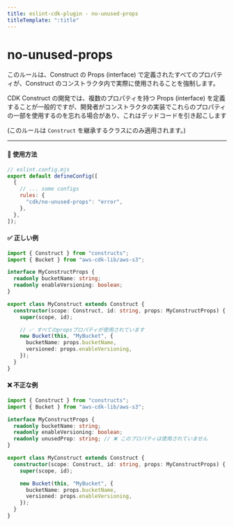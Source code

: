 ```yaml
---
title: eslint-cdk-plugin - no-unused-props
titleTemplate: ":title"
---
```


<script setup>
import NotRecommendedItem from '../../components/NotRecommendedItem.vue'
import NextRecommendedItem from '../../components/NextRecommendedItem.vue'
</script>

# no-unused-props

<NotRecommendedItem japanese />
<NextRecommendedItem japanese version="v4.0.0" />

このルールは、Construct の Props (interface) で定義されたすべてのプロパティが、Construct のコンストラクタ内で実際に使用されることを強制します。

CDK Construct の開発では、複数のプロパティを持つ Props (interface) を定義することが一般的ですが、開発者がコンストラクタの実装でこれらのプロパティの一部を使用するのを忘れる場合があり、これはデッドコードを引き起こします

(このルールは `Construct` を継承するクラスにのみ適用されます。)

---

#### 🔧 使用方法

```js
// eslint.config.mjs
export default defineConfig([
  {
    // ... some configs
    rules: {
      "cdk/no-unused-props": "error",
    },
  },
]);
```

#### ✅ 正しい例

```ts
import { Construct } from "constructs";
import { Bucket } from "aws-cdk-lib/aws-s3";

interface MyConstructProps {
  readonly bucketName: string;
  readonly enableVersioning: boolean;
}

export class MyConstruct extends Construct {
  constructor(scope: Construct, id: string, props: MyConstructProps) {
    super(scope, id);

    // ✅ すべてのpropsプロパティが使用されています
    new Bucket(this, "MyBucket", {
      bucketName: props.bucketName,
      versioned: props.enableVersioning,
    });
  }
}
```

#### ❌ 不正な例

```ts
import { Construct } from "constructs";
import { Bucket } from "aws-cdk-lib/aws-s3";

interface MyConstructProps {
  readonly bucketName: string;
  readonly enableVersioning: boolean;
  readonly unusedProp: string; // ❌ このプロパティは使用されていません
}

export class MyConstruct extends Construct {
  constructor(scope: Construct, id: string, props: MyConstructProps) {
    super(scope, id);

    new Bucket(this, "MyBucket", {
      bucketName: props.bucketName,
      versioned: props.enableVersioning,
    });
  }
}
```
